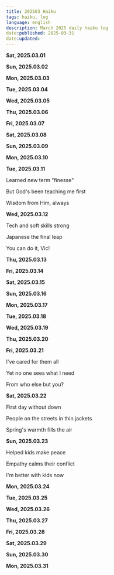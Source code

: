 ```yaml
---
title: 202503 Haiku
tags: haiku, log
language: english
description: March 2025 daily haiku log
date:published: 2025-03-31
date:updated:
---
```


**Sat, 2025.03.01**

**Sun, 2025.03.02**

**Mon, 2025.03.03**

**Tue, 2025.03.04**

**Wed, 2025.03.05**

**Thu, 2025.03.06**

**Fri, 2025.03.07**

**Sat, 2025.03.08**

**Sun, 2025.03.09**

**Mon, 2025.03.10**

**Tue, 2025.03.11**

Learned new term "finesse"

But God's been teaching me first

Wisdom from Him, always


**Wed, 2025.03.12**

Tech and soft skills strong

Japanese the final leap

You can do it, Vic!


**Thu, 2025.03.13**

**Fri, 2025.03.14**

**Sat, 2025.03.15**

**Sun, 2025.03.16**

**Mon, 2025.03.17**

**Tue, 2025.03.18**

**Wed, 2025.03.19**

**Thu, 2025.03.20**

**Fri, 2025.03.21**

I've cared for them all

Yet no one sees what I need

From who else but you?


**Sat, 2025.03.22**

First day without down

People on the streets in thin jackets

Spring's warmth fills the air


**Sun, 2025.03.23**

Helped kids make peace

Empathy calms their conflict

I'm better with kids now


**Mon, 2025.03.24**

**Tue, 2025.03.25**

**Wed, 2025.03.26**

**Thu, 2025.03.27**

**Fri, 2025.03.28**

**Sat, 2025.03.29**

**Sun, 2025.03.30**

**Mon, 2025.03.31**